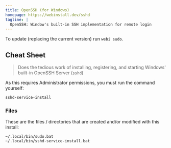 ```yaml
---
title: OpenSSH (for Windows)
homepage: https://webinstall.dev/sshd
tagline: |
  OpenSSH: Window's built-in SSH implementation for remote login
---
```


To update (replacing the current version) run `webi sudo`.

## Cheat Sheet

> Does the tedious work of installing, registering, and starting Windows' built-in  OpenSSH Server (`sshd`)

As this requires Administrator permissions, you must run the command yourself:

```sh
sshd-service-install
```

### Files

These are the files / directories that are created and/or modified with this
install:

```text
~/.local/bin/sudo.bat
~/.local/bin/sshd-service-install.bat
```


